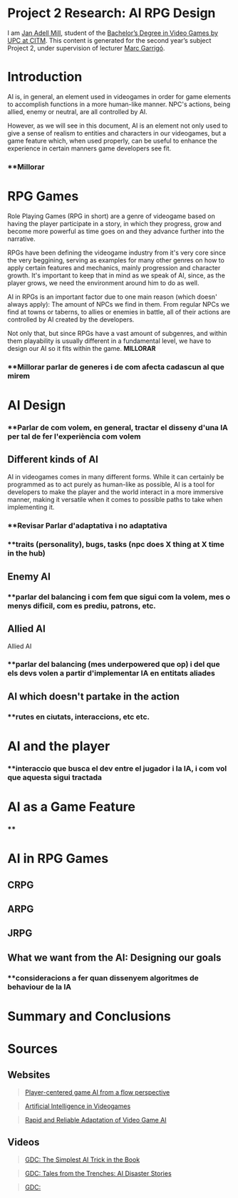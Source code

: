 # Project 2 Research: AI RPG Design

I am [Jan Adell Mill](https://www.linkedin.com/in/jan-adell-41a5341a3/), student of the [Bachelor’s Degree in Video Games by UPC at CITM](https://www.citm.upc.edu/ing/estudis/graus-videojocs/). This content is generated for the second year’s subject Project 2, under supervision of lecturer [Marc Garrigó](https://www.linkedin.com/in/mgarrigo/).

# Introduction

AI is, in general, an element used in videogames in order for game elements to accomplish functions in a more human-like manner. NPC's actions, being allied, enemy or neutral, are all controlled by AI. 

However, as we will see in this document, AI is an element not only used to give a sense of realism to entities and characters in our videogames, but a game feature which, when used properly, can be useful to enhance the experience in certain manners game developers see fit.

### **Millorar

# RPG Games

Role Playing Games (RPG in short) are a genre of videogame based on having the player participate in a story, in which they progress, grow and become more powerful as time goes on and they advance further into the narrative. 

RPGs have been defining the videogame industry from it's very core since the very beggining, serving as examples for many other genres on how to apply certain features and mechanics, mainly progression and character growth. It's important to keep that in mind as we speak of AI, since, as the player grows, we need the environment around him to do as well. 

AI in RPGs is an important factor due to one main reason (which doesn' always apply): The amount of NPCs we find in them. From regular NPCs we find at towns or taberns, to allies or enemies in battle, all of their actions are controlled by AI created by the developers.

Not only that, but since RPGs have a vast amount of subgenres, and within them playability is usually different in a fundamental level, we have to design our AI so it fits within the game. **MILLORAR**
### **Millorar parlar de generes i de com afecta cadascun al que mirem

# AI Design

### **Parlar de com volem, en general, tractar el disseny d'una IA per tal de fer l'experiència com volem

## Different kinds of AI

AI in videogames comes in many different forms. While it can certainly be programmed as to act purely as human-like as possible, AI is a tool for developers to make the player and the world interact in a more immersive manner, making it versatile when it comes to possible paths to take when implementing it. 

### **Revisar Parlar d'adaptativa i no adaptativa
### **traits (personality), bugs, tasks (npc does X thing at X time in the hub)

## Enemy AI

### **parlar del balancing i com fem que sigui com la volem, mes o menys dificil, com es prediu, patrons, etc.

## Allied AI

Allied AI

### **parlar del balancing (mes underpowered que op) i del que els devs volen a partir d'implementar IA en entitats aliades

## AI which doesn't partake in the action

### **rutes en ciutats, interaccions, etc etc.

# AI and the player

### **interaccio que busca el dev entre el jugador i la IA, i com vol que aquesta sigui tractada

# AI as a Game Feature

### **

# AI in RPG Games

## CRPG

## ARPG

## JRPG

## What we want from the AI: Designing our goals

### **consideracions a fer quan dissenyem algoritmes de behaviour de la IA

# Summary and Conclusions



# Sources

## Websites

> [Player-centered game AI from a flow perspective](https://www.sciencedirect.com/science/article/pii/S1875952117300095#s0105)

> [Artificial Intelligence in Videogames](https://towardsdatascience.com/artificial-intelligence-in-video-games-3e2566d59c22)

> [Rapid and Reliable Adaptation of Video Game AI](https://www.researchgate.net/publication/224570972_Rapid_and_Reliable_Adaptation_of_Video_Game_AI)

## Videos

> [GDC: The Simplest AI Trick in the Book](https://www.youtube.com/watch?v=iVBCBcEANBc)

> [GDC: Tales from the Trenches: AI Disaster Stories](https://www.youtube.com/watch?v=__5whYgSTV0)

> [GDC: ]()
